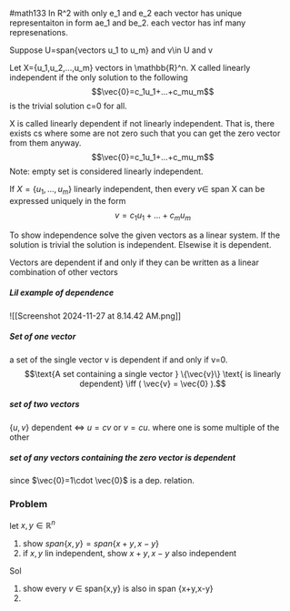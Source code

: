 #math133 
In R^2 with only e_1 and e_2 each vector has unique representaiton in form ae_1 and be_2. each vector has inf many represenations. 

Suppose U=span{vectors u_1 to u_m} and v\in U and v

Let X={u_1,u_2,...,u_m} vectors in \mathbb{R}^n. X called linearly independent if the only solution to the following
$$\vec{0}=c_1u_1+...+c_mu_m$$
is the trivial solution c=0 for all.

X is called linearly dependent if not linearly independent. That is, there exists cs where some are not zero such that you can get the zero vector from them anyway.
$$\vec{0}=c_1u_1+...+c_mu_m$$
Note: empty set is considered linearly independent. 

If $X=\{u_1,...,u_m\}$ linearly independent, then every $v\in$ span X can be expressed uniquely in the form
$$v=c_1u_1+...+c_mu_m$$

To show independence solve the given vectors as a linear system. If the solution is trivial the solution is independent. Elsewise it is dependent. 

Vectors are dependent if and only if they can be written as a linear combination of other vectors
##### Lil example of dependence
![[Screenshot 2024-11-27 at 8.14.42 AM.png]]

##### Set of one vector
a set of the single vector v is dependent if and only if v=0. 
$$\text{A set containing a single vector } \{\vec{v}\} \text{ is linearly dependent} \iff ( \vec{v} = \vec{0} ).$$
##### set of two vectors
$\{u,v\}$ dependent $\iff$ $u=cv$ or $v=cu$. where one is some multiple of the other

##### set of any vectors containing the zero vector is dependent
since $\vec{0}=1\cdot \vec{0}$ is a dep. relation.


### Problem
let $x,y\in \mathbb{R}^n$
1. show $span\{x,y\} = span\{x+y,x-y\}$
2. if $x,y$ lin independent, show $x+y, x-y$ also independent

Sol
1. show every $v$ $\in$ span{x,y} is also in span {x+y,x-y}
2. 